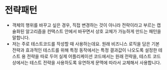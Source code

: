# 전략패턴

* 객체의 행위를 바꾸고 싶은 경우, 직접 변경하는 것이 아니라 전략이라고 부르는 캡슐화된 알고리즘을 컨택스트 안에서 바꾸면서 상호 교체가 가능하게 만드는 패턴을 말합니다.&#x20;
* 저는 주로 테스트코드를 작성할 때 사용하는데요. 원래 비즈니스 로직을 담은 기본 전략과 효과적인 테스트를 위해 특정 동작에서는 특정 결과값이 나오도록 설정한 테스트 용 전략을 따로 두어 실제 어플리케이션 코드에서는 원래 전략을, 테스트 코드 상에서는 테스트 전략을 사용하도록 유연하게 문맥에 따라서 교체해서 사용합니다.&#x20;
